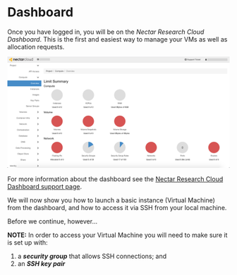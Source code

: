 # Dashboard
Once you have logged in, you will be on the *Nectar Research Cloud Dashboard*. This is the first and easiest way to manage your VMs as well as allocation requests.

![](images/dashboard.png)

For more information about the dashboard see the [Nectar Research Cloud Dashboard support page](https://support.ehelp.edu.au/support/solutions/articles/6000076111-nectar-research-cloud-dashboard).

We will now show you how to launch a basic instance (Virtual Machine) from the dashboard, and how to access it via SSH from your local machine.

Before we continue, however...

**NOTE:** In order to access your Virtual Machine you will need to make sure it is set up with:

1.  a _**security group**_ that allows SSH connections; and
2.  an _**SSH key pair**_